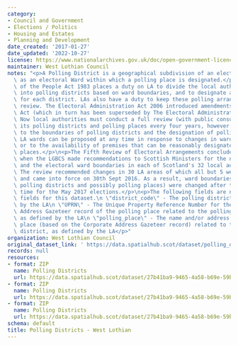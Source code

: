 ```yaml
---
category:
- Council and Government
- Elections / Politics
- Housing and Estates
- Planning and Development
date_created: '2017-01-27'
date_updated: '2022-10-27'
license: https://www.nationalarchives.gov.uk/doc/open-government-licence/version/3/
maintainer: West Lothian Council
notes: "<p>A Polling District is a geographical subdivision of an electoral area such\
  \ as an electoral Ward within which a polling place is designated.</p>\n<p>The Representation\
  \ of the People Act 1983 places a duty on LA to divide the local authority area\
  \ into polling districts based on ward boundaries, and to designate a polling place\
  \ for each district. LAs also have a duty to keep these polling arrangements under\
  \ review. The Electoral Administration Act 2006 introduced amendments to the 1983\
  \ Act (which in turn has been superseded by The Electoral Administration Act 2013).\
  \ Now local authorities must conduct a full review (with public consultation) of\
  \ its polling districts and polling places every four years, however adjustments\
  \ to the boundaries of polling districts and the designation of polling places within\
  \ LA wards can be proposed at any time in response to changes in ward boundaries\
  \ or to the availability of premises that can be reasonably designated as polling\
  \ places.</p>\n<p>The Fifth Review of Electoral Arrangements concluded in May 2016\
  \ when the LGBCS made recommendations to Scottish Ministers for the number of Councillors\
  \ and the electoral ward boundaries in each of Scotland's 32 local authorities.\
  \ The review recommended changes in 30 LA areas of which all but 5 were accepted\
  \ and came into force on 30th Sept 2016. As a result, ward boundaries (and therefore\
  \ polling districts and possibly polling places) were changed after this date in\
  \ time for the May 2017 elections.</p>\n<p>The following fields are now MANDATORY\
  \ fields for this dataset.\n \"district_code\" - The polling district code, as defined\
  \ by the LA\n \"UPRN\" - The Unique Property Reference Number for the Corporate\
  \ Address Gazeteer record of the polling place related to the polling district,\
  \ as defined by the LA\n \"polling_place\" - The name and/or address of the polling\
  \ place (based on the Corporate Address Gazeteer record) related to the polling\
  \ district, as defined by the LA</p>"
organization: West Lothian Council
original_dataset_link: ' https://data.spatialhub.scot/dataset/polling_districts-wl'
records: null
resources:
- format: ZIP
  name: Polling Districts
  url: https://data.spatialhub.scot/dataset/27b41ba9-9465-4a58-b69e-59bfe3c3bc44/resource/7e2e2f5c-e3b6-497d-ab34-28d2c07906bb/download/pollingdistricts.zip
- format: ZIP
  name: Polling Districts
  url: https://data.spatialhub.scot/dataset/27b41ba9-9465-4a58-b69e-59bfe3c3bc44/resource/1084eba2-0bca-4c43-9993-1a1c0e3007c3/download/pollingdistricts.zip
- format: ZIP
  name: Polling Districts
  url: https://data.spatialhub.scot/dataset/27b41ba9-9465-4a58-b69e-59bfe3c3bc44/resource/2c08441d-bd64-4c8c-b4a1-360545f3a003/download/wl_pollingdistricts.zip
schema: default
title: Polling Districts - West Lothian
---
```

